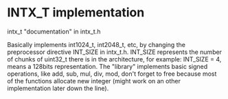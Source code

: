 # INTX_T implementation

intx_t "documentation" in intx_t.h

Basically implements int1024_t, int2048_t, etc, by changing the preprocessor directive INT_SIZE in intx_t.h. INT_SIZE represents the number of chunks of uint32_t there is in the architecture, for example: INT_SIZE = 4, means a 128bits representation.
The "library" implements basic signed operations, like add, sub, mul, div, mod, don't forget to free because most of the functions allocate new integer (might work on an other implementation later down the line).
